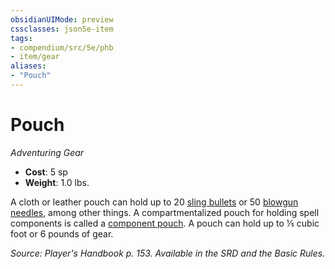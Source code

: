 ```yaml
---
obsidianUIMode: preview
cssclasses: json5e-item
tags:
- compendium/src/5e/phb
- item/gear
aliases: 
- "Pouch"
---
```

# Pouch
*Adventuring Gear*  

- **Cost**: 5 sp
- **Weight**: 1.0 lbs.

A cloth or leather pouch can hold up to 20 [sling bullets](/compendium/items/sling-bullet.md) or 50 [blowgun needles](/compendium/items/blowgun-needle.md), among other things. A compartmentalized pouch for holding spell components is called a [component pouch](/compendium/items/component-pouch.md). A pouch can hold up to ⅕ cubic foot or 6 pounds of gear.

*Source: Player's Handbook p. 153. Available in the SRD and the Basic Rules.*